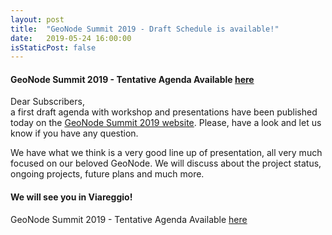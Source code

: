 ```yaml
---
layout: post
title:  "GeoNode Summit 2019 - Draft Schedule is available!"
date:   2019-05-24 16:00:00
isStaticPost: false
---
```


#### GeoNode Summit 2019 - Tentative Agenda Available [here](http://summit.geonode.org/schedule/)

Dear Subscribers,  
a first draft agenda with workshop and presentations have been published today on the [GeoNode Summit 2019 website](http://summit.geonode.org/). Please, have a look and let us know if you have any question.

We have what we think is a very good line up of presentation, all very much focused on our beloved GeoNode. We will discuss about the project status, ongoing projects, future plans and much more.

#### We will see you in Viareggio!

GeoNode Summit 2019 - Tentative Agenda Available [here](http://summit.geonode.org/schedule/)
